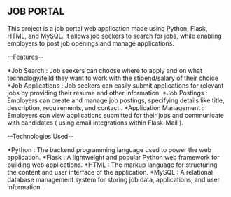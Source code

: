 ## JOB PORTAL
This project is a job portal web application made using Python, Flask, HTML, and MySQL. It allows job seekers to search for jobs, while enabling employers to post job openings and manage applications.

--Features--

*Job Search : Job seekers can choose where to apply and on what technology/feild they want to work with the stipend/salary of their choice
*Job Applications : Job seekers can easily submit applications for relevant jobs by providing their resume and other information.
*Job Postings : Employers can create and manage job postings, specifying details like title, description, requirements, and contact .
*Application Management : Employers can view applications submitted for their jobs and communicate with candidates ( using email integrations within Flask-Mail ).

--Technologies Used--

*Python : The backend programming language used to power the web application.
*Flask : A lightweight and popular Python web framework for building web applications.
*HTML : The markup language for structuring the content and user interface of the application.
*MySQL : A relational database management system for storing job data, applications, and user information.
